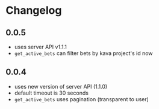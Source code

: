 # Changelog

## 0.0.5

- uses server API v1.1.1
- `get_active_bets` can filter bets by kava project's id now

## 0.0.4

- uses new version of server API (1.1.0)
- default timeout is 30 seconds
- `get_active_bets` uses pagination (transparent to user)
